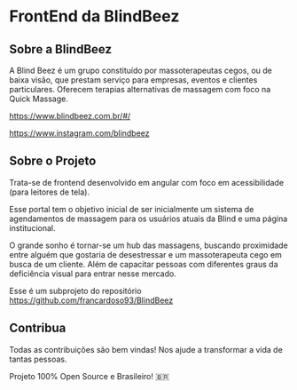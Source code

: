 # FrontEnd da BlindBeez
## Sobre a BlindBeez
A Blind Beez é um grupo constituído por massoterapeutas cegos, ou de baixa visão, que prestam serviço para empresas, eventos e clientes particulares. Oferecem terapias alternativas de massagem com foco na Quick Massage.

https://www.blindbeez.com.br/#/

https://www.instagram.com/blindbeez

## Sobre o Projeto

Trata-se de frontend desenvolvido em angular com foco em acessibilidade (para leitores de tela).

Esse portal tem o objetivo inicial de ser inicialmente um sistema de agendamentos de massagem para os usuários atuais da Blind e uma página institucional. 

O grande sonho é tornar-se um hub das massagens, buscando proximidade entre alguém que gostaria de desestressar e um massoterapeuta cego em busca de um cliente. Além de capacitar pessoas com diferentes graus da deficiência visual para entrar nesse mercado.

Esse é um subprojeto do repositório https://github.com/francardoso93/BlindBeez

## Contribua

Todas as contribuições são bem vindas! Nos ajude a transformar a vida de tantas pessoas.

Projeto 100% Open Source e Brasileiro! 🇧🇷

